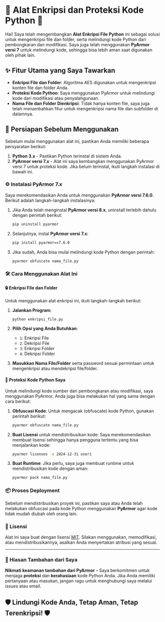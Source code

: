 # 🔐 Alat Enkripsi dan Proteksi Kode Python 🔐

Hai! Saya telah mengembangkan **Alat Enkripsi File Python** ini sebagai solusi untuk mengenkripsi file dan folder, serta melindungi kode Python dari pembongkaran dan modifikasi. Saya juga telah menggunakan **PyArmor versi 7** untuk melindungi kode, sehingga bisa lebih aman saat digunakan oleh pihak lain.

## ✨ Fitur Utama yang Saya Tawarkan
- **Enkripsi File dan Folder**: Algoritma AES digunakan untuk mengenkripsi konten file dan folder Anda.
- **Proteksi Kode Python**: Saya menggunakan PyArmor untuk melindungi kode dari modifikasi atau penyalahgunaan.
- **Nama File dan Folder Dienkripsi**: Tidak hanya konten file, saya juga telah menambahkan fitur untuk mengenkripsi nama file dan subfolder di dalamnya.

## 📜 Persiapan Sebelum Menggunakan
Sebelum mulai menggunakan alat ini, pastikan Anda memiliki beberapa persyaratan berikut:

1. **Python 3.x** - Pastikan Python terinstal di sistem Anda.
2. **PyArmor versi 7.x** - Alat ini saya kembangkan menggunakan PyArmor versi 7 untuk proteksi kode. Jika belum terinstal, ikuti langkah instalasi di bawah ini.

### ⚙️ Instalasi PyArmor 7.x
Saya merekomendasikan Anda untuk menggunakan **PyArmor versi 7.6.0**. Berikut adalah langkah-langkah instalasinya:

1. Jika Anda telah menginstal **PyArmor versi 8.x**, uninstall terlebih dahulu dengan perintah berikut:
    ```bash
    pip uninstall pyarmor
    ```

2. Selanjutnya, instal **PyArmor versi 7.x**:
    ```bash
    pip install pyarmor==7.6.0
    ```

3. Jika sudah, Anda bisa mulai melindungi kode Python dengan perintah:
    ```bash
    pyarmor obfuscate nama_file.py
    ```

### 🛠️ Cara Menggunakan Alat Ini

#### 🔒 Enkripsi File dan Folder
Untuk menggunakan alat enkripsi ini, ikuti langkah-langkah berikut:

1. **Jalankan Program**:
    ```bash
    python enkripsi_file.py
    ```

2. **Pilih Opsi yang Anda Butuhkan**:
    - `1`: Enkripsi File
    - `2`: Dekripsi File
    - `3`: Enkripsi Folder
    - `4`: Dekripsi Folder

3. **Masukkan Nama File/Folder** serta password sesuai permintaan untuk mengenkripsi atau mendekripsi file/folder.

#### 🔐 Proteksi Kode Python Saya
Untuk melindungi kode sumber dari pembongkaran atau modifikasi, saya menggunakan PyArmor. Anda juga bisa melakukan hal yang sama dengan cara berikut:

1. **Obfuscasi Kode**:
    Untuk mengacak (obfuscate) kode Python, gunakan perintah berikut:
    ```bash
    pyarmor obfuscate nama_file.py
    ```

2. **Buat Lisensi** untuk mendistribusikan kode:
    Saya merekomendasikan membuat lisensi sehingga hanya pengguna tertentu yang bisa menjalankan kode:
    ```bash
    pyarmor licenses -e 2024-12-31 user1
    ```

3. **Buat Runtime**:
    Jika perlu, saya juga membuat runtime untuk mendistribusikan kode dengan aman:
    ```bash
    pyarmor pack nama_file.py
    ```

### 📦 Proses Deployment
Sebelum mendistribusikan proyek ini, pastikan saya atau Anda telah melakukan obfuscasi pada kode Python menggunakan **PyArmor** agar kode tidak mudah diubah oleh orang lain.

### 📝 Lisensi
Alat ini saya buat dengan lisensi [MIT](LICENSE). Silakan menggunakan, memodifikasi, atau mendistribusikannya, asalkan Anda menyertakan atribusi yang sesuai.

---

### 🎨 Hiasan Tambahan dari Saya
**Nikmati keamanan tambahan dari PyArmor** – Saya berkomitmen untuk menjaga **proteksi** dan **kerahasiaan** kode Python Anda. Jika Anda memiliki pertanyaan atau masukan, jangan ragu untuk menghubungi saya melalui *issues* atau email.

## 🛡️ Lindungi Kode Anda, Tetap Aman, Tetap Terenkripsi! 🛡️
